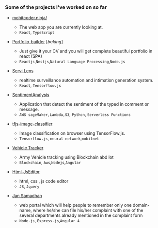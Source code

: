 ### Some of the projects I've worked on so far

- [mohitcoder.ninja/](https://www.mohitcoder.ninja/)

  - The web app you are currently looking at.
  - `React`, `TypeScript`

- [Portfolio-builder](https://github.com/mohitj27/portfolio-builder-backend) \[_baking_\]

  - Just give it your CV and you will get complete beautiful portfolio in react (SPA)
  - `Reactjs`,`Nestjs`,`Natural Language Processing`,`Node.js`

- [Servi Lens](https://github.com/mohitj27/servi-lens)

  - realtime surveillance automation and intimation generation system.
  - `React`, `Tensorflow.js`

- [SentimentAnalysis](https://github.com/mohitj27/SentimentAnalysis)

  - Application that detect the sentiment of the typed in comment or message.
  - `AWS sageMaker,Lambda,S3`, `Python`, `Serverless Functions`

- [tfjs-image-classifier](https://github.com/mohitj27/rock-paper-scissor)

  - Image classification on browser using TensorFlow.js.
  - `Tensorflow.js`, `neural network`,`mobilnet`

- [Vehicle Tracker](https://github.com/mohitj27/live-tracker)

  - Army Vehicle tracking using Blockchain abd Iot
  - `Blockchain`, `Aws`,`Nodejs`,`Angular`

- [Html-JsEditor](https://github.com/mohitj27/code-player)

  - html, css , js code editor
  - `JS`, `Jquery`

- [Jan Samadhan](https://github.com/mohitj27/bhopalSch)

  - web portal which will help people to remember only one domain-name, where he/she can file his/her complaint with one of the several departments already mentioned in the complaint form
  - `Node.js`, `Express.js`,`Angular 4`

